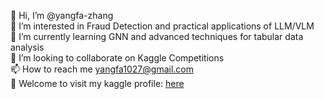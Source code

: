 👋 Hi, I’m @yangfa-zhang  
👀 I’m interested in Fraud Detection and practical applications of LLM/VLM    
🌱 I’m currently learning GNN and advanced techniques for tabular data analysis    
🤝 I’m looking to collaborate on Kaggle Competitions  
📫 How to reach me yangfa1027@gmail.com  
🚀 Welcome to visit my kaggle profile: [here](https://www.kaggle.com/yangfa)
